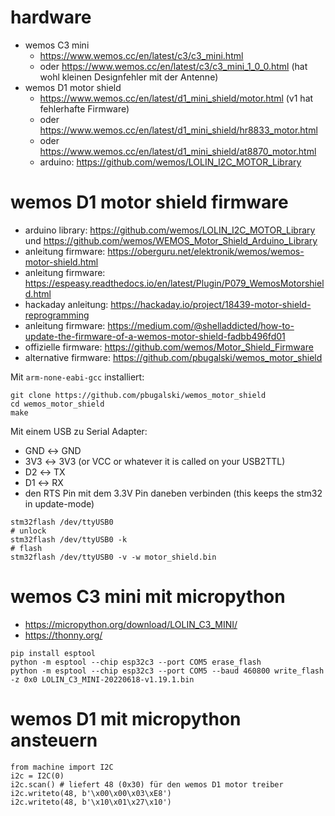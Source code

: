 # hardware

* wemos C3 mini
  * https://www.wemos.cc/en/latest/c3/c3_mini.html 
  * oder https://www.wemos.cc/en/latest/c3/c3_mini_1_0_0.html (hat wohl kleinen Designfehler mit der Antenne)
* wemos D1 motor shield
  * https://www.wemos.cc/en/latest/d1_mini_shield/motor.html (v1 hat fehlerhafte Firmware)
  * oder https://www.wemos.cc/en/latest/d1_mini_shield/hr8833_motor.html
  * oder https://www.wemos.cc/en/latest/d1_mini_shield/at8870_motor.html
  * arduino: https://github.com/wemos/LOLIN_I2C_MOTOR_Library

# wemos D1 motor shield firmware

* arduino library: https://github.com/wemos/LOLIN_I2C_MOTOR_Library und https://github.com/wemos/WEMOS_Motor_Shield_Arduino_Library
* anleitung firmware: https://oberguru.net/elektronik/wemos/wemos-motor-shield.html
* anleitung firmware: https://espeasy.readthedocs.io/en/latest/Plugin/P079_WemosMotorshield.html
* hackaday anleitung: https://hackaday.io/project/18439-motor-shield-reprogramming
* anleitung firmware: https://medium.com/@shelladdicted/how-to-update-the-firmware-of-a-wemos-motor-shield-fadbb496fd01
* offizielle firmware: https://github.com/wemos/Motor_Shield_Firmware
* alternative firmware: https://github.com/pbugalski/wemos_motor_shield


Mit `arm-none-eabi-gcc` installiert:

```
git clone https://github.com/pbugalski/wemos_motor_shield
cd wemos_motor_shield
make
```

Mit einem USB zu Serial Adapter:
* GND ↔ GND
* 3V3 ↔ 3V3 (or VCC or whatever it is called on your USB2TTL)
* D2 ↔ TX
* D1 ↔ RX
* den RTS Pin mit dem 3.3V Pin daneben verbinden (this keeps the stm32 in update-mode)

```
stm32flash /dev/ttyUSB0
# unlock
stm32flash /dev/ttyUSB0 -k
# flash
stm32flash /dev/ttyUSB0 -v -w motor_shield.bin
```

# wemos C3 mini mit micropython

* https://micropython.org/download/LOLIN_C3_MINI/
* https://thonny.org/

```
pip install esptool
python -m esptool --chip esp32c3 --port COM5 erase_flash
python -m esptool --chip esp32c3 --port COM5 --baud 460800 write_flash -z 0x0 LOLIN_C3_MINI-20220618-v1.19.1.bin
```

# wemos D1 mit micropython ansteuern

```
from machine import I2C
i2c = I2C(0)
i2c.scan() # liefert 48 (0x30) für den wemos D1 motor treiber
i2c.writeto(48, b'\x00\x00\x03\xE8')
i2c.writeto(48, b'\x10\x01\x27\x10')
```

